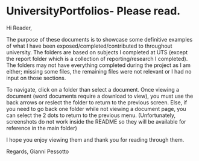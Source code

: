 # UniversityPortfolios- Please read. 
Hi Reader,

The purpose of these documents is to showcase some definitive examples of what I have been exposed/completed/contributed to throughout university.
The folders are based on subjects I completed at UTS (except the report folder which is a collection of reporting/research I completed).
The folders may not have everything completed during the project as I am either; missing some files, the remaining files were not relevant or I had no input on those sections.

To navigate, click on a folder than select a document. Once viewing a document (word documents require a download to view), you must use the back arrows or reslect the folder to return to the previous screen.
Else, if you need to go back one folder while not viewing a document page, you can select the 2 dots to return to the previous menu. 
(Unfortunately, screenshots do not work inside the README so they will be available for reference in the main folder)

I hope you enjoy viewing them and thank you for reading through them.

Regards,
Gianni Pessotto
